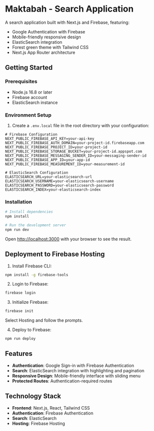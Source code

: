 # Maktabah - Search Application

A search application built with Next.js and Firebase, featuring:

- Google Authentication with Firebase
- Mobile-friendly responsive design
- ElasticSearch integration
- Forest green theme with Tailwind CSS
- Next.js App Router architecture

## Getting Started

### Prerequisites

- Node.js 16.8 or later
- Firebase account
- ElasticSearch instance

### Environment Setup

1. Create a `.env.local` file in the root directory with your configuration:

```
# Firebase Configuration
NEXT_PUBLIC_FIREBASE_API_KEY=your-api-key
NEXT_PUBLIC_FIREBASE_AUTH_DOMAIN=your-project-id.firebaseapp.com
NEXT_PUBLIC_FIREBASE_PROJECT_ID=your-project-id
NEXT_PUBLIC_FIREBASE_STORAGE_BUCKET=your-project-id.appspot.com
NEXT_PUBLIC_FIREBASE_MESSAGING_SENDER_ID=your-messaging-sender-id
NEXT_PUBLIC_FIREBASE_APP_ID=your-app-id
NEXT_PUBLIC_FIREBASE_MEASUREMENT_ID=your-measurement-id

# ElasticSearch Configuration
ELASTICSEARCH_URL=your-elasticsearch-url
ELASTICSEARCH_USERNAME=your-elasticsearch-username
ELASTICSEARCH_PASSWORD=your-elasticsearch-password
ELASTICSEARCH_INDEX=your-elasticsearch-index
```

### Installation

```bash
# Install dependencies
npm install

# Run the development server
npm run dev
```

Open [http://localhost:3000](http://localhost:3000) with your browser to see the result.

## Deployment to Firebase Hosting

1. Install Firebase CLI:
```bash
npm install -g firebase-tools
```

2. Login to Firebase:
```bash
firebase login
```

3. Initialize Firebase:
```bash
firebase init
```
Select Hosting and follow the prompts.

4. Deploy to Firebase:
```bash
npm run deploy
```

## Features

- **Authentication**: Google Sign-in with Firebase Authentication
- **Search**: ElasticSearch integration with highlighting and pagination
- **Responsive Design**: Mobile-friendly interface with sliding menu
- **Protected Routes**: Authentication-required routes

## Technology Stack

- **Frontend**: Next.js, React, Tailwind CSS
- **Authentication**: Firebase Authentication
- **Search**: ElasticSearch
- **Hosting**: Firebase Hosting